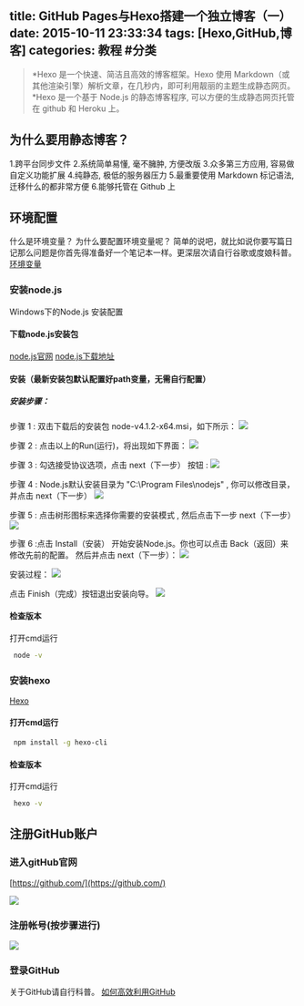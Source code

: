 title: GitHub Pages与Hexo搭建一个独立博客（一）
date: 2015-10-11 23:33:34
tags: [Hexo,GitHub,博客]
categories: 教程 #分类
---
>*Hexo 是一个快速、简洁且高效的博客框架。Hexo 使用 Markdown（或其他渲染引擎）解析文章，在几秒内，即可利用靓丽的主题生成静态网页。
>*Hexo 是一个基于 Node.js 的静态博客程序, 可以方便的生成静态网页托管在 github 和 Heroku 上。

## 为什么要用静态博客？
1.跨平台同步文件
2.系统简单易懂, 毫不臃肿, 方便改版
3.众多第三方应用, 容易做自定义功能扩展
4.纯静态, 极低的服务器压力
5.最重要使用 Markdown 标记语法, 迁移什么的都非常方便
6.能够托管在 Github 上

## 环境配置
什么是环境变量？
为什么要配置环境变量呢？
简单的说吧，就比如说你要写篇日记那么问题是你首先得准备好一个笔记本一样。更深层次请自行谷歌或度娘科普。
[环境变量](http://baike.baidu.com/view/95930.htm)

### 安装node.js

Windows下的Node.js 安装配置
#### 下载node.js安装包
[node.js官网](https://nodejs.org/en/)
[node.js下载地址](https://nodejs.org/dist/v4.2.1/)

#### 安装（最新安装包默认配置好path变量，无需自行配置）
##### 安装步骤：
步骤 1 : 双击下载后的安装包 node-v4.1.2-x64.msi，如下所示：
![](http://7xnkw3.com1.z0.glb.clouddn.com/hexo_1022install-node-msi-version-on-windows-step1.png)

步骤 2 : 点击以上的Run(运行)，将出现如下界面：
![](http://7xnkw3.com1.z0.glb.clouddn.com/hexo_1022install-node-msi-version-on-windows-step2.png)

步骤 3 : 勾选接受协议选项，点击 next（下一步） 按钮 :
![](http://7xnkw3.com1.z0.glb.clouddn.com/hexo_1022install-node-msi-version-on-windows-step3.png)

步骤 4 : Node.js默认安装目录为 "C:\Program Files\nodejs\" , 你可以修改目录，并点击 next（下一步）
![](http://7xnkw3.com1.z0.glb.clouddn.com/hexo_1022install-node-msi-version-on-windows-step4.png)

步骤 5 : 点击树形图标来选择你需要的安装模式 , 然后点击下一步 next（下一步）
![](http://7xnkw3.com1.z0.glb.clouddn.com/hexo_1022install-node-msi-version-on-windows-step5.png)

步骤 6 :点击 Install（安装） 开始安装Node.js。你也可以点击 Back（返回）来修改先前的配置。 然后并点击 next（下一步）：
![](http://7xnkw3.com1.z0.glb.clouddn.com/hexo_1022install-node-msi-version-on-windows-step5.png)

安装过程：
![](http://7xnkw3.com1.z0.glb.clouddn.com/hexo_1022install-node-msi-version-on-windows-step7.png)

点击 Finish（完成）按钮退出安装向导。
![](http://7xnkw3.com1.z0.glb.clouddn.com/hexo_1022install-node-msi-version-on-windows-step8.png)

#### 检查版本
打开cmd运行
```bash
 node -v
```
### 安装hexo
[Hexo](https://hexo.io/zh-cn/)
#### 打开cmd运行
```bash
 npm install -g hexo-cli
```
#### 检查版本
打开cmd运行
```bash
 hexo -v
```
## 注册GitHub账户

### 进入gitHub官网
[https://github.com/](https://github.com/)

![](http://7xnkw3.com1.z0.glb.clouddn.com/hexo_1022sign-up-github-1.png)

### 注册帐号(按步骤进行)
![](http://7xnkw3.com1.z0.glb.clouddn.com/hexo_1022sign-up-github-2.png)

### 登录GitHub
关于GitHub请自行科普。
[如何高效利用GitHub](http://www.yangzhiping.com/tech/github.html)

